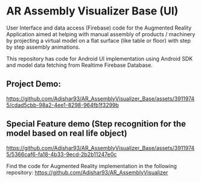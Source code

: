# AR Assembly Visualizer Base (UI)
User Interface and data access (Firebase) code for the Augmented Reality Application aimed at helping with manual assembly of 
products / machinery by projecting a virtual model on a flat surface 
(like table or floor) with step by step assembly animations.

This repository has code for Android UI implementation using Android SDK and model data fetching from Realtime Firebase Database.

## Project Demo: 

https://github.com/Adishar93/AR_AssemblyVisualizer_Base/assets/39119745/cdad5cbb-98a2-4ee1-8298-964fb1f3299b


## Special Feature demo (Step recognition for the model based on real life object)

https://github.com/Adishar93/AR_AssemblyVisualizer_Base/assets/39119745/5366caf6-fa18-4b33-9ecd-2b2b11247e0c



Find the code for Augmented Reality implementation in the following repository:
https://github.com/Adishar93/AR_AssemblyVisualizer

